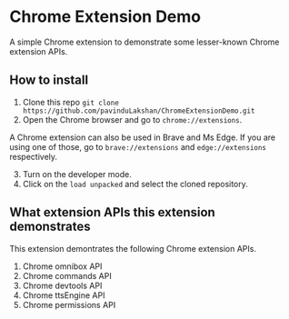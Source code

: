 # Chrome Extension Demo
A simple Chrome extension to demonstrate some lesser-known Chrome extension APIs.  

## How to install

1. Clone this repo `git clone https://github.com/pavinduLakshan/ChromeExtensionDemo.git`
2. Open the Chrome browser and go to `chrome://extensions`.  

A Chrome extension can also be used in Brave and Ms Edge. If you are using one of those, go to `brave://extensions` and `edge://extensions` respectively.

3. Turn on the developer mode.
4. Click on the `load unpacked` and select the cloned repository.

## What extension APIs this extension demonstrates

This extension demontrates the following Chrome extension APIs.   
1. Chrome omnibox API
2. Chrome commands API
3. Chrome devtools API
4. Chrome ttsEngine API
5. Chrome permissions API